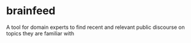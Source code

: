 # brainfeed
A tool for domain experts to find recent and relevant public discourse on topics they are familiar with
